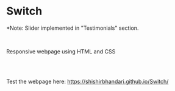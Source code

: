# Switch

*Note:
Slider implemented in "Testimonials" section.

<br>

Responsive webpage using HTML and CSS

<br>


<br>

Test the webpage here:
https://shishirbhandari.github.io/Switch/
